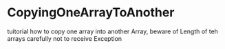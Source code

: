 # CopyingOneArrayToAnother
tuitorial how to copy one array into another Array, beware of Length of teh arrays carefully not to receive Exception
